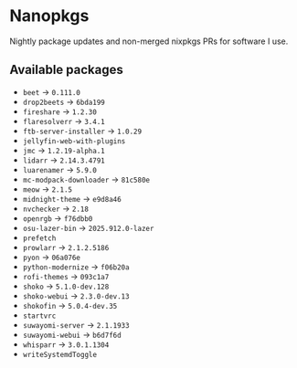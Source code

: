 <!--
SPDX-FileCopyrightText: 2025 Hana Kretzer <hanakretzer@gmail.com>

SPDX-License-Identifier: CC0-1.0
-->

# Nanopkgs

Nightly package updates and non-merged nixpkgs PRs for software I use.

## Available packages

- `beet` -> `0.111.0`
- `drop2beets` -> `6bda199`
- `fireshare` -> `1.2.30`
- `flaresolverr` -> `3.4.1`
- `ftb-server-installer` -> `1.0.29`
- `jellyfin-web-with-plugins`
- `jmc` -> `1.2.19-alpha.1`
- `lidarr` -> `2.14.3.4791`
- `luarenamer` -> `5.9.0`
- `mc-modpack-downloader` -> `81c580e`
- `meow` -> `2.1.5`
- `midnight-theme` -> `e9d8a46`
- `nvchecker` -> `2.18`
- `openrgb` -> `f76dbb0`
- `osu-lazer-bin` -> `2025.912.0-lazer`
- `prefetch`
- `prowlarr` -> `2.1.2.5186`
- `pyon` -> `06a076e`
- `python-modernize` -> `f06b20a`
- `rofi-themes` -> `093c1a7`
- `shoko` -> `5.1.0-dev.128`
- `shoko-webui` -> `2.3.0-dev.13`
- `shokofin` -> `5.0.4-dev.35`
- `startvrc`
- `suwayomi-server` -> `2.1.1933`
- `suwayomi-webui` -> `b6d7f6d`
- `whisparr` -> `3.0.1.1304`
- `writeSystemdToggle`
